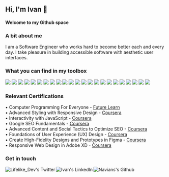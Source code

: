 ## Hi, I'm Ivan 👋
#### Welcome to my Github space

### A bit about me
I am a Software Engineer who works hard to become better each and every day. I take pleasure in building accessible software with aesthetic user interfaces.

### What you can find in my toolbox
<span>
<img src="https://img.shields.io/badge/HTML5-E34F26?style=for-the-badge&logo=html5&logoColor=white" />
<img src="https://img.shields.io/badge/CSS3-1572B6?style=for-the-badge&logo=css3&logoColor=white" />
<img src="https://img.shields.io/badge/JavaScript-F7DF1E?style=for-the-badge&logo=javascript&logoColor=black" />
<img src="https://img.shields.io/badge/TypeScript-007ACC?style=for-the-badge&logo=typescript&logoColor=white" />
<img src="https://img.shields.io/badge/Bootstrap-563D7C?style=for-the-badge&logo=bootstrap&logoColor=white" />
<img src="https://img.shields.io/badge/Tailwind_CSS-38B2AC?style=for-the-badge&logo=tailwind-css&logoColor=white" />
<img src="https://img.shields.io/badge/Material%20UI-007FFF?style=for-the-badge&logo=mui&logoColor=white" />
<img src="https://img.shields.io/badge/React-20232A?style=for-the-badge&logo=react&logoColor=61DAFB" />
<img src="https://img.shields.io/badge/Redux-593D88?style=for-the-badge&logo=redux&logoColor=white" />
<img src="https://img.shields.io/badge/next.js-000000?style=for-the-badge&logo=nextdotjs&logoColor=white" />
<img src="https://img.shields.io/badge/styled--components-DB7093?style=for-the-badge&logo=styled-components&logoColor=white">
<img src="https://img.shields.io/badge/Angular-DD0031?style=for-the-badge&logo=angular&logoColor=white" />
<img src="https://img.shields.io/badge/Node.js-339933?style=for-the-badge&logo=nodedotjs&logoColor=white" />
<img src="https://img.shields.io/badge/Spring_Boot-F2F4F9?style=for-the-badge&logo=spring-boot" />  
<img src="https://img.shields.io/badge/PostgreSQL-316192?style=for-the-badge&logo=postgresql&logoColor=white" />
<img src="https://img.shields.io/badge/Jest-C21325?style=for-the-badge&logo=jest&logoColor=white" />
<img src="https://img.shields.io/badge/Junit5-25A162?style=for-the-badge&logo=junit5&logoColor=white" />
<img src="https://img.shields.io/badge/GIT-E44C30?style=for-the-badge&logo=git&logoColor=white" />
<img src="https://img.shields.io/badge/Visual_Studio_Code-0078D4?style=for-the-badge&logo=visual%20studio%20code&logoColor=white" />
<img src="https://img.shields.io/badge/IntelliJ_IDEA-000000.svg?style=for-the-badge&logo=intellij-idea&logoColor=white" />
<img src="https://img.shields.io/badge/Figma-F24E1E?style=for-the-badge&logo=figma&logoColor=white" />
<img src="https://img.shields.io/badge/Adobe%20Photoshop-31A8FF?style=for-the-badge&logo=Adobe%20Photoshop&logoColor=black"/>
<img src="https://img.shields.io/badge/Adobe%20XD-470137?style=for-the-badge&logo=Adobe%20XD&logoColor=#FF61F6" />
</span>

### Relevant Certifications
 • Computer Programming For Everyone - [Future Learn](https://www.futurelearn.com/certificates/rk9zfwv) <br />
 • Advanced Styling with Responsive Design - [Coursera](https://www.coursera.org/account/accomplishments/verify/2GT9CAYLWMYW?utm_source=link&utm_medium=certificate&utm_content=cert_image&utm_campaign=sharing_cta&utm_product=course) <br />
 • Interactivity with JavaScript - [Coursera](https://www.coursera.org/account/accomplishments/verify/8H4WY2MY4GL3?utm_source=link&utm_medium=certificate&utm_content=cert_image&utm_campaign=sharing_cta&utm_product=course) <br />
 • Google SEO Fundamentals - [Coursera](https://www.coursera.org/account/accomplishments/verify/8HAKCXAPFVEE?utm_source=link&utm_medium=certificate&utm_content=cert_image&utm_campaign=sharing_cta&utm_product=course) <br />
 • Advanced Content and Social Tactics to Optimize SEO - [Coursera](https://www.coursera.org/account/accomplishments/verify/APWMV8BBXZXG?utm_source=link&utm_medium=certificate&utm_content=cert_image&utm_campaign=sharing_cta&utm_product=course) <br />
 • Foundations of User Experience (UX) Design - [Coursera](https://www.coursera.org/account/accomplishments/verify/XN2GPGBGJZK3?utm_source=link&utm_medium=certificate&utm_content=cert_image&utm_campaign=sharing_cta&utm_product=course) <br />
 • Create High-Fidelity Designs and Prototypes in Figma - [Coursera](https://www.coursera.org/account/accomplishments/verify/6VE6ZKXSNE8L?utm_source=link&utm_medium=certificate&utm_content=cert_image&utm_campaign=sharing_cta&utm_product=course) <br />
 • Responsive Web Design in Adobe XD - [Coursera](https://www.coursera.org/account/accomplishments/verify/RRYY9KCQ7Z8R?utm_source=link&utm_medium=certificate&utm_content=cert_image&utm_campaign=sharing_cta&utm_product=course) <br />


### Get in touch 
<a href="https://twitter.com/lifelike_dev">
  <img align="left" alt="Lifelike_Dev's Twitter" src="https://img.shields.io/badge/Twitter-1DA1F2?style=for-the-badge&logo=twitter&logoColor=white" />
</a>
<a href="https://www.linkedin.com/in/ivan-annan-010899205/">
  <img align="left" alt="Ivan's LinkedIn" src="https://img.shields.io/badge/LinkedIn-0077B5?style=for-the-badge&logo=linkedin&logoColor=white" />
</a>
<a href="https://github.com/LifelikeDev">
  <img align="left" alt="Navians's Github" src="https://img.shields.io/badge/GitHub-100000?style=for-the-badge&logo=github&logoColor=white" />
</a>

<!--
**LifelikeDev/LifelikeDev** is a ✨ _special_ ✨ repository because its `README.md` (this file) appears on your GitHub profile.

Here are some ideas to get you started:

- 🔭 I’m currently working on ...
- 🌱 I’m currently learning ...
- 👯 I’m looking to collaborate on ...
- 🤔 I’m looking for help with ...
- 💬 Ask me about ...
- 📫 How to reach me: ...
- 😄 Pronouns: ...
- ⚡ Fun fact: ...
-->
